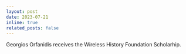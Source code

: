 ```yaml
---
layout: post
date: 2023-07-21
inline: true
related_posts: false
---
```


Georgios Orfanidis receives the Wireless History Foundation Scholarhip. 
